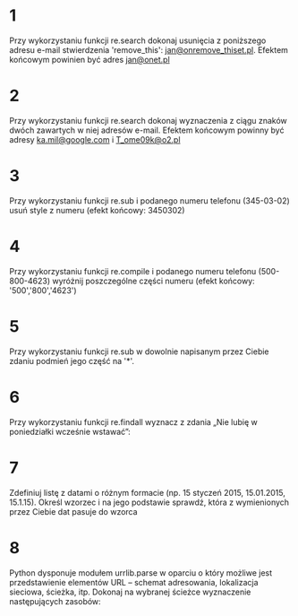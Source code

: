 # 1
Przy wykorzystaniu funkcji re.search dokonaj usunięcia z poniższego adresu e-mail stwierdzenia 'remove_this': jan@onremove_thiset.pl. Efektem końcowym powinien być adres jan@onet.pl
# 2
Przy wykorzystaniu funkcji re.search dokonaj wyznaczenia z ciągu znaków dwóch zawartych w niej adresów e-mail. Efektem końcowym powinny być adresy ka.mil@google.com i T_ome09k@o2.pl
# 3
Przy wykorzystaniu funkcji re.sub i podanego numeru telefonu (345-03-02) usuń style z numeru (efekt końcowy: 3450302)
# 4
Przy wykorzystaniu funkcji re.compile i podanego numeru telefonu (500-800-4623) wyróżnij poszczególne części numeru (efekt końcowy: '500','800','4623')
# 5
Przy wykorzystaniu funkcji re.sub w dowolnie napisanym przez Ciebie zdaniu podmień jego część na '*'.
# 6
Przy wykorzystaniu funkcji re.findall wyznacz z zdania „Nie lubię w poniedziałki wcześnie wstawać”:
# 7
Zdefiniuj listę z datami o różnym formacie (np. 15 styczeń 2015, 15.01.2015, 15.1.15). Określ wzorzec i na jego podstawie sprawdź, która z wymienionych przez Ciebie dat pasuje do wzorca
# 8
Python dysponuje modułem urrlib.parse w oparciu o który możliwe jest przedstawienie elementów URL – schemat adresowania, lokalizacja sieciowa, ścieżka, itp. Dokonaj na wybranej ścieżce wyznaczenie następujących zasobów: